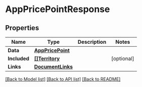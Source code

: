 # AppPricePointResponse

## Properties

Name | Type | Description | Notes
------------ | ------------- | ------------- | -------------
**Data** | [**AppPricePoint**](AppPricePoint.md) |  | 
**Included** | [**[]Territory**](Territory.md) |  | [optional] 
**Links** | [**DocumentLinks**](DocumentLinks.md) |  | 

[[Back to Model list]](../README.md#documentation-for-models) [[Back to API list]](../README.md#documentation-for-api-endpoints) [[Back to README]](../README.md)


